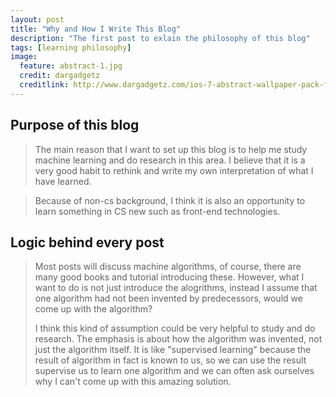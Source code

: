 ```yaml
---
layout: post
title: "Why and How I Write This Blog"
description: "The first post to exlain the philosophy of this blog"
tags: [learning philosophy]
image:
  feature: abstract-1.jpg
  credit: dargadgetz
  creditlink: http://www.dargadgetz.com/ios-7-abstract-wallpaper-pack-for-iphone-5-and-ipod-touch-retina/
---
```


## Purpose of this blog
> The main reason that I want to set up this blog is to help me study machine learning and do research in this area. I believe that it is a very good habit to rethink and write my own interpretation of what I have learned.
>
<!--more-->
> Because of non-cs background, I think it is also an opportunity to learn something in CS new such as front-end technologies. 

## Logic behind every post
> Most posts will discuss machine algorithms, of course, there are many good books and tutorial introducing these. However, what I want to do is not just introduce the alogrithms, instead I assume that one algorithm had not been invented by predecessors, would we come up with the algorithm? 
>
> I think this kind of assumption could be very helpful to study and do research. The emphasis is about how the algorithm was invented, not just the algorithm itself. It is like "supervised learning" because the result of algorithm in fact is known to us, so we can use the result supervise us to learn one algorithm and we can often ask ourselves why I can't come up with this amazing solution. 	

